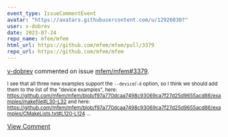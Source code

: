 ```yaml
---
event_type: IssueCommentEvent
avatar: "https://avatars.githubusercontent.com/u/12926030?"
user: v-dobrev
date: 2023-07-24
repo_name: mfem/mfem
html_url: https://github.com/mfem/mfem/pull/3379
repo_url: https://github.com/mfem/mfem
---
```


<a href='https://github.com/v-dobrev' target='_blank'>v-dobrev</a> commented on issue <a href='https://github.com/mfem/mfem/pull/3379' target='_blank'>mfem/mfem#3379</a>.

<small>I see that all three new examples support the `--device`/`-d` option, so I think we should add them to the list of the "device examples", here: https://github.com/mfem/mfem/blob/f97a770dcaa7498c93069ca7f27d25d9655acd86/examples/makefile#L30-L32 and here: https://github.com/mfem/mfem/blob/f97a770dcaa7498c93069ca7f27d25d9655acd86/examples/CMakeLists.txt#L120-L124...</small>

<a href='https://github.com/mfem/mfem/pull/3379' target='_blank'>View Comment</a>